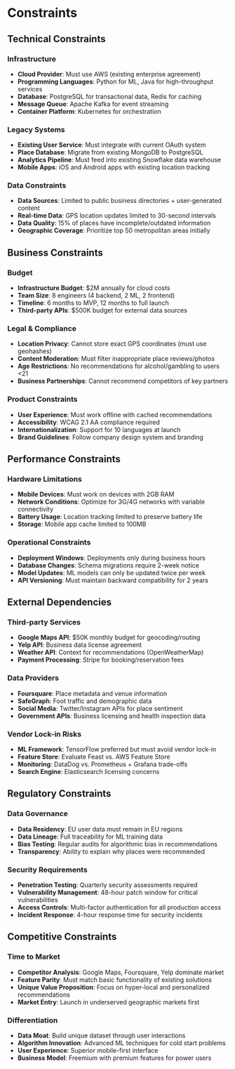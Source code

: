 # Constraints

## Technical Constraints

### Infrastructure
- **Cloud Provider**: Must use AWS (existing enterprise agreement)
- **Programming Languages**: Python for ML, Java for high-throughput services
- **Database**: PostgreSQL for transactional data, Redis for caching
- **Message Queue**: Apache Kafka for event streaming
- **Container Platform**: Kubernetes for orchestration

### Legacy Systems
- **Existing User Service**: Must integrate with current OAuth system
- **Place Database**: Migrate from existing MongoDB to PostgreSQL
- **Analytics Pipeline**: Must feed into existing Snowflake data warehouse
- **Mobile Apps**: iOS and Android apps with existing location tracking

### Data Constraints
- **Data Sources**: Limited to public business directories + user-generated content
- **Real-time Data**: GPS location updates limited to 30-second intervals
- **Data Quality**: 15% of places have incomplete/outdated information
- **Geographic Coverage**: Prioritize top 50 metropolitan areas initially

## Business Constraints

### Budget
- **Infrastructure Budget**: $2M annually for cloud costs
- **Team Size**: 8 engineers (4 backend, 2 ML, 2 frontend)
- **Timeline**: 6 months to MVP, 12 months to full launch
- **Third-party APIs**: $500K budget for external data sources

### Legal & Compliance
- **Location Privacy**: Cannot store exact GPS coordinates (must use geohashes)
- **Content Moderation**: Must filter inappropriate place reviews/photos
- **Age Restrictions**: No recommendations for alcohol/gambling to users <21
- **Business Partnerships**: Cannot recommend competitors of key partners

### Product Constraints
- **User Experience**: Must work offline with cached recommendations
- **Accessibility**: WCAG 2.1 AA compliance required
- **Internationalization**: Support for 10 languages at launch
- **Brand Guidelines**: Follow company design system and branding

## Performance Constraints

### Hardware Limitations
- **Mobile Devices**: Must work on devices with 2GB RAM
- **Network Conditions**: Optimize for 3G/4G networks with variable connectivity
- **Battery Usage**: Location tracking limited to preserve battery life
- **Storage**: Mobile app cache limited to 100MB

### Operational Constraints
- **Deployment Windows**: Deployments only during business hours
- **Database Changes**: Schema migrations require 2-week notice
- **Model Updates**: ML models can only be updated twice per week
- **API Versioning**: Must maintain backward compatibility for 2 years

## External Dependencies

### Third-party Services
- **Google Maps API**: $50K monthly budget for geocoding/routing
- **Yelp API**: Business data license agreement
- **Weather API**: Context for recommendations (OpenWeatherMap)
- **Payment Processing**: Stripe for booking/reservation fees

### Data Providers
- **Foursquare**: Place metadata and venue information
- **SafeGraph**: Foot traffic and demographic data
- **Social Media**: Twitter/Instagram APIs for place sentiment
- **Government APIs**: Business licensing and health inspection data

### Vendor Lock-in Risks
- **ML Framework**: TensorFlow preferred but must avoid vendor lock-in
- **Feature Store**: Evaluate Feast vs. AWS Feature Store
- **Monitoring**: DataDog vs. Prometheus + Grafana trade-offs
- **Search Engine**: Elasticsearch licensing concerns

## Regulatory Constraints

### Data Governance
- **Data Residency**: EU user data must remain in EU regions
- **Data Lineage**: Full traceability for ML training data
- **Bias Testing**: Regular audits for algorithmic bias in recommendations
- **Transparency**: Ability to explain why places were recommended

### Security Requirements
- **Penetration Testing**: Quarterly security assessments required
- **Vulnerability Management**: 48-hour patch window for critical vulnerabilities
- **Access Controls**: Multi-factor authentication for all production access
- **Incident Response**: 4-hour response time for security incidents

## Competitive Constraints

### Time to Market
- **Competitor Analysis**: Google Maps, Foursquare, Yelp dominate market
- **Feature Parity**: Must match basic functionality of existing solutions
- **Unique Value Proposition**: Focus on hyper-local and personalized recommendations
- **Market Entry**: Launch in underserved geographic markets first

### Differentiation
- **Data Moat**: Build unique dataset through user interactions
- **Algorithm Innovation**: Advanced ML techniques for cold start problems
- **User Experience**: Superior mobile-first interface
- **Business Model**: Freemium with premium features for power users
